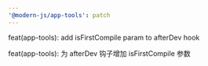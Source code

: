 ```yaml
---
'@modern-js/app-tools': patch
---
```


feat(app-tools): add isFirstCompile param to afterDev hook

feat(app-tools): 为 afterDev 钩子增加 isFirstCompile 参数
